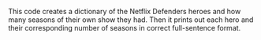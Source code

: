 This code creates a dictionary of the Netflix Defenders heroes and how many seasons of their own show they had. Then it prints out each hero and their corresponding number of seasons in correct full-sentence format.
